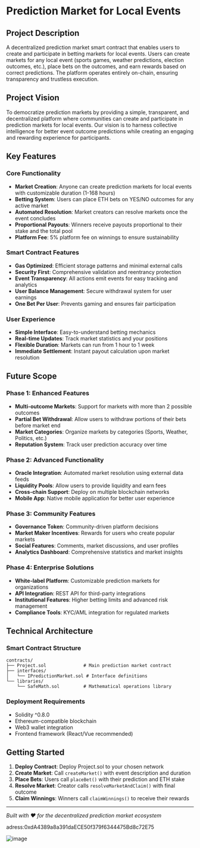 # Prediction Market for Local Events

## Project Description

A decentralized prediction market smart contract that enables users to create and participate in betting markets for local events. Users can create markets for any local event (sports games, weather predictions, election outcomes, etc.), place bets on the outcomes, and earn rewards based on correct predictions. The platform operates entirely on-chain, ensuring transparency and trustless execution.

## Project Vision

To democratize prediction markets by providing a simple, transparent, and decentralized platform where communities can create and participate in prediction markets for local events. Our vision is to harness collective intelligence for better event outcome predictions while creating an engaging and rewarding experience for participants.

## Key Features

### Core Functionality
- **Market Creation**: Anyone can create prediction markets for local events with customizable duration (1-168 hours)
- **Betting System**: Users can place ETH bets on YES/NO outcomes for any active market
- **Automated Resolution**: Market creators can resolve markets once the event concludes
- **Proportional Payouts**: Winners receive payouts proportional to their stake and the total pool
- **Platform Fee**: 5% platform fee on winnings to ensure sustainability

### Smart Contract Features
- **Gas Optimized**: Efficient storage patterns and minimal external calls
- **Security First**: Comprehensive validation and reentrancy protection
- **Event Transparency**: All actions emit events for easy tracking and analytics
- **User Balance Management**: Secure withdrawal system for user earnings
- **One Bet Per User**: Prevents gaming and ensures fair participation

### User Experience
- **Simple Interface**: Easy-to-understand betting mechanics
- **Real-time Updates**: Track market statistics and your positions
- **Flexible Duration**: Markets can run from 1 hour to 1 week
- **Immediate Settlement**: Instant payout calculation upon market resolution

## Future Scope

### Phase 1: Enhanced Features
- **Multi-outcome Markets**: Support for markets with more than 2 possible outcomes
- **Partial Bet Withdrawal**: Allow users to withdraw portions of their bets before market end
- **Market Categories**: Organize markets by categories (Sports, Weather, Politics, etc.)
- **Reputation System**: Track user prediction accuracy over time

### Phase 2: Advanced Functionality
- **Oracle Integration**: Automated market resolution using external data feeds
- **Liquidity Pools**: Allow users to provide liquidity and earn fees
- **Cross-chain Support**: Deploy on multiple blockchain networks
- **Mobile App**: Native mobile application for better user experience

### Phase 3: Community Features
- **Governance Token**: Community-driven platform decisions
- **Market Maker Incentives**: Rewards for users who create popular markets
- **Social Features**: Comments, market discussions, and user profiles
- **Analytics Dashboard**: Comprehensive statistics and market insights

### Phase 4: Enterprise Solutions
- **White-label Platform**: Customizable prediction markets for organizations
- **API Integration**: REST API for third-party integrations
- **Institutional Features**: Higher betting limits and advanced risk management
- **Compliance Tools**: KYC/AML integration for regulated markets

## Technical Architecture

### Smart Contract Structure
```
contracts/
├── Project.sol              # Main prediction market contract
├── interfaces/
│   └── IPredictionMarket.sol # Interface definitions
└── libraries/
    └── SafeMath.sol         # Mathematical operations library
```

### Deployment Requirements
- Solidity ^0.8.0
- Ethereum-compatible blockchain
- Web3 wallet integration
- Frontend framework (React/Vue recommended)

## Getting Started

1. **Deploy Contract**: Deploy Project.sol to your chosen network
2. **Create Market**: Call `createMarket()` with event description and duration
3. **Place Bets**: Users call `placeBet()` with their prediction and ETH stake
4. **Resolve Market**: Creator calls `resolveMarketAndClaim()` with final outcome
5. **Claim Winnings**: Winners call `claimWinnings()` to receive their rewards

---

*Built with ❤️ for the decentralized prediction market ecosystem*


adress:0xdA4389a8a391daECE50f379f6344475Bd8c72E75

![image](https://github.com/user-attachments/assets/2b8aa8d0-940a-4c16-8b70-7e54b06e5b86)
